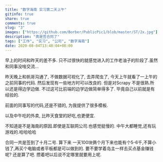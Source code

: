 ```yaml
---
title: "数字海南 实习第二天上午"
gitinfo: true
share: true
comments: true
slug: "3"
images: ["https://github.com/Borber/PublicPic1/blob/master/ST/2x.jpg"] 
description: "真是签合同了"
tags: ["工作", "实习", "公司", "数字海南"]
date: 2020-08-04T13:48:04+08:00
---
```


早上的时间和昨天的差不多. 只不过很快的就感觉进入的工作老油子的阶段了.虽然和同事没啥交流… 

昨天晚上和帆哥沟通了, 不做数据可视化了, 去弄爬虫了,  今天上午就看了一上午的之前同事的代码. 然后发现有一些地方时可以改良的. 但是对Scrapy 不是很熟.所以还是得边学边做. 不过这可比前端的边学边做简单得多了. 毕竟自己以前就是有经验的. 

前面的同事写的代码,还是不错的, 为我提供了很多模板. 

以及中午吃的外卖, 比昨天食堂的好吃,也更便宜. 

不知道是不是海南的原因.即使是互联网公司.也感觉挺慢的. 中午大都睡觉,还有玩游戏的.哈哈哈哈

合同一共是签到了十月二号. 算下来 一天100块俩个月下来也能有个5-6千,不算小钱了,再买个电脑或者平板都是可以做到的. 要不要学着岛主一样去买点基金赚钱呢? 还是算了吧. 攒着吧以后说不定哪里就要用上呢.



